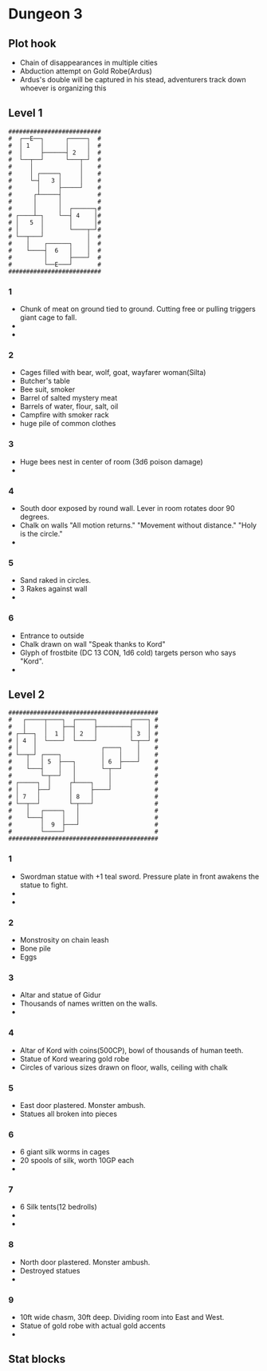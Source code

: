 # Dungeon 3

## Plot hook
- Chain of disappearances in multiple cities 
- Abduction attempt on Gold Robe(Ardus) 
- Ardus's double will be captured in his stead, adventurers track down whoever is organizing this

## Level 1

```
##########################
#  ┌──E──┐      ┌─────┐  #
#  │ 1   │      │     │  #
#  │     ├──────┤ 2   │  #
#  └──┬──┘      └───┬─┘  #
#     │             │    #
#     │ ┌─────┐     │    #
#     └─┤   3 │     │    #
#       │     ├─────┘    #
#      ┌┴─────┤          #
#      │      │          #
#      │      │  ┌──────┐#
# ┌────┴─┐    └──┤ 4    │#
# │   5  │       │      │#
# │      │       └────┬─┘#
# └──┬───┘            │  #
#    │    ┌──────┐    │  #
#    └────┤  6   │    │  #
#         │      ├────┘  #
#         └──E───┘       #
##########################
```

### 1
- Chunk of meat on ground tied to ground. Cutting free or pulling triggers giant cage to fall.
- 
-


### 2
- Cages filled with bear, wolf, goat, wayfarer woman(Silta)
- Butcher's table
- Bee suit, smoker
- Barrel of salted mystery meat
- Barrels of water, flour, salt, oil
- Campfire with smoker rack
- huge pile of common clothes


### 3
- Huge bees nest in center of room (3d6 poison damage)
-


### 4
- South door exposed by round wall. Lever in room rotates door 90 degrees.
- Chalk on walls "All motion returns." "Movement without distance." "Holy is the circle."
- 


### 5
- Sand raked in circles.
- 3 Rakes against wall
-


### 6
- Entrance to outside
- Chalk drawn on wall "Speak thanks to Kord"
- Glyph of frostbite (DC 13 CON, 1d6 cold) targets person who says "Kord".
-

## Level 2

```
##########################################
#   ┌─────┬────┐  ┌─────┐         ┌────┐ #
#   │     │    ├──┤     ├─────────┤    │ #
# ┌─┴──┐  │  1 │  │ 2   │         │ 3  │ #
# │ 4  │  └────┘  └─────┘         └─┬──┘ #
# │    │                  ┌────┐    │    #
# └──┬─┘ ┌────┐           │    │    │    #
#    │   │ 5  ├───┐       │ 6  ├────┘    #
#    └───┤    │   │       └─┬──┘         #
#        └─┬──┘   │         │            #
# ┌─────┐  │     ┌┴────┐    │            #
# │     ├──┘     │     ├────┘            #
# │ 7   │        │ 8   │                 #
# └──┬──┘        └─┬───┘                 #
#    │   ┌─────┐   │                     #
#    └───┤     │   │                     #
#        │  9  ├───┘                     #
#        └─────┘                         #
##########################################
```

### 1
- Swordman statue with +1 teal sword. Pressure plate in front awakens the statue to fight.
-
-

### 2
- Monstrosity on chain leash
- Bone pile
- Eggs

### 3
- Altar and statue of Gidur
- Thousands of names written on the walls.
-

### 4
- Altar of Kord with coins(500CP), bowl of thousands of human teeth.
- Statue of Kord wearing gold robe
- Circles of various sizes drawn on floor, walls, ceiling with chalk

### 5
- East door plastered. Monster ambush.
- Statues all broken into pieces

### 6
- 6 giant silk worms in cages
- 20 spools of silk, worth 10GP each
-

### 7
- 6 Silk tents(12 bedrolls)
-
-

### 8
- North door plastered. Monster ambush.
- Destroyed statues
-

### 9
- 10ft wide chasm, 30ft deep. Dividing room into East and West.
- Statue of gold robe with actual gold accents
-

## Stat blocks